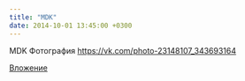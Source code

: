 ```yaml
---
title: "MDK"
date: 2014-10-01 13:45:00 +0300
---
```


MDK
Фотография
https://vk.com/photo-23148107_343693164

[Вложение](https://vk.com/photo-23148107_343693164)
